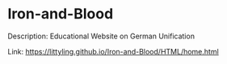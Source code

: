 # Iron-and-Blood
Description: Educational Website on German Unification

Link: https://littyling.github.io/Iron-and-Blood/HTML/home.html
